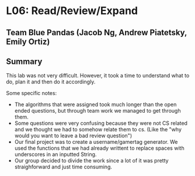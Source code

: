 # L06: Read/Review/Expand 

## Team Blue Pandas (Jacob Ng, Andrew Piatetsky, Emily Ortiz)

## Summary

This lab was not very difficult. However, it took a time to understand what to do, plan it and then do it accordingly. 

Some specific notes:
 - The algorithms that were assigned took much longer than the open ended questions, but through team work we managed to get through them.
 - Some questions were very confusing because they were not CS related and we thought we had to somehow relate them to cs. (Like the "why would you want to leave a bad review question")
 - Our final project was to create a username/gamertag generator. We used the functions that we had already writtent to replace spaces with underscores in an inputted String.
 - Our group decided to divide the work since a lot of it was pretty straighforward and just time consuming.
